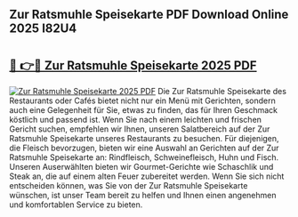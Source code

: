 ## Zur Ratsmuhle Speisekarte PDF Download Online 2025 I82U4

# <h2><a href="http://gccxnvj.nevu.top/?p=Zur+Ratsmuhle+Speisekarte">🔗 👉🔴 Zur Ratsmuhle Speisekarte 2025 PDF</a></h2>

[![Zur Ratsmuhle Speisekarte 2025 PDF](https://i.imgur.com/dBaPXMq.png)](http://gccxnvj.nevu.top/?p=Zur+Ratsmuhle+Speisekarte)
Die Zur Ratsmuhle Speisekarte des Restaurants oder Cafés bietet nicht nur ein Menü mit Gerichten, sondern auch eine Gelegenheit für Sie, etwas zu finden, das für Ihren Geschmack köstlich und passend ist. Wenn Sie nach einem leichten und frischen Gericht suchen, empfehlen wir Ihnen, unseren Salatbereich auf der Zur Ratsmuhle Speisekarte unseres Restaurants zu besuchen. Für diejenigen, die Fleisch bevorzugen, bieten wir eine Auswahl an Gerichten auf der Zur Ratsmuhle Speisekarte an: Rindfleisch, Schweinefleisch, Huhn und Fisch. Unseren Auserwählten bieten wir Gourmet-Gerichte wie Schaschlik und Steak an, die auf einem alten Feuer zubereitet werden. Wenn Sie sich nicht entscheiden können, was Sie von der Zur Ratsmuhle Speisekarte wünschen, ist unser Team bereit zu helfen und Ihnen einen angenehmen und komfortablen Service zu bieten.
